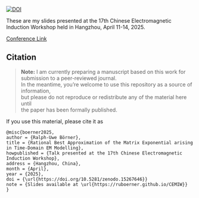 [![DOI](https://zenodo.org/badge/DOI/10.5281/zenodo.15267646.svg)](https://doi.org/10.5281/zenodo.15267646)

These are my slides presented at the 17th Chinese Electromagnetic Induction Workshop held in Hangzhou, April 11-14, 2025.

[Conference Link](www.cemiw.cn)

## Citation

> **Note:** I am currently preparing a manuscript based on this work for submission to a peer-reviewed journal.  
> In the meantime, you’re welcome to use this repository as a source of information,  
> but please do not reproduce or redistribute any of the material here until  
> the paper has been formally published.  

If you use this material, please cite it as

```
@misc{boerner2025,
author = {Ralph-Uwe Börner},
title = {Rational Best Approximation of the Matrix Exponential arising in Time-Domain EM Modelling},
howpublished = {Talk presented at the 17th Chinese Electromagnetic Induction Workshop},
address = {Hangzhou, China},
month = {April},
year = {2025},
doi = {\url{https://doi.org/10.5281/zenodo.15267646}}
note = {Slides available at \url{https://ruboerner.github.io/CEMIW}}
}
```